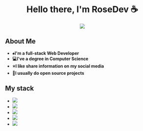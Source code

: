 <div align="center">
	<h1>Hello there, I'm RoseDev ☕</h1>
</div>
<div align="center">
  <img src="https://github.com/user-attachments/assets/7816fd84-9a68-4d4a-8014-87c7b063bf2c">

</div>

## About Me
- <strong>♠️I'm a full-stack Web Developer</strong>
- <strong>💻I've a degree in Computer Science</strong>
- <strong>⭐I like share information on my social media</strong>
- <strong>📝I usually do open source projects</strong>

## My stack
- <img src="https://img.shields.io/badge/H%20T%20M%20L-%23E44D26">
- <img src="https://img.shields.io/badge/C%20S%20S-%231572B6">
- <img src="https://img.shields.io/badge/J%20a%20v%20a%20S%20c%20r%20i%20p%20t-%23F7DF1E">
- <img src="https://img.shields.io/badge/N%20o%20d%20e%20J%20S-%23339933">
- <img src="https://img.shields.io/badge/M%20o%20n%20g%20o%20D%20B-%2347A248">


<!--
**RosasDev/RosasDev** is a ✨ _special_ ✨ repository because its `README.md` (this file) appears on your GitHub profile.

Here are some ideas to get you started:

- 🔭 I’m currently working on ...
- 🌱 I’m currently learning ...
- 👯 I’m looking to collaborate on ...
- 🤔 I’m looking for help with ...
- 💬 Ask me about ...
- 📫 How to reach me: ...
- 😄 Pronouns: ...
- ⚡ Fun fact: ...
-->
